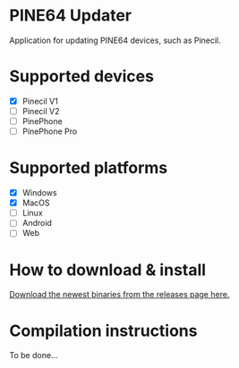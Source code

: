 # PINE64 Updater

Application for updating PINE64 devices, such as Pinecil.

# Supported devices

- [X] Pinecil V1
- [ ] Pinecil V2
- [ ] PinePhone
- [ ] PinePhone Pro

# Supported platforms

- [X] Windows
- [X] MacOS
- [ ] Linux
- [ ] Android
- [ ] Web

# How to download & install

[Download the newest binaries from the releases page here.](https://github.com/pine64/pine64_updater/releases)

# Compilation instructions

To be done...
